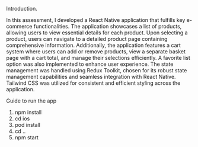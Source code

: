 Introduction.

In this assessment, I developed a React Native application that fulfills key e-commerce functionalities. The application showcases a list of products, allowing users to view essential details for each product. Upon selecting a product, users can navigate to a detailed product page containing comprehensive information. Additionally, the application features a cart system where users can add or remove products, view a separate basket page with a cart total, and manage their selections efficiently. A favorite list option was also implemented to enhance user experience. The state management was handled using Redux Toolkit, chosen for its robust state management capabilities and seamless integration with React Native. Tailwind CSS was utilized for consistent and efficient styling across the application.

Guide to run the app

1. npm install
2. cd ios
3. pod install
4. cd ..
5. npm start
